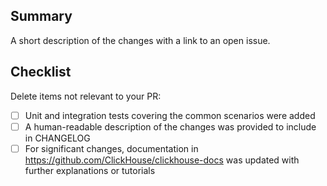 ## Summary
A short description of the changes with a link to an open issue.

## Checklist
Delete items not relevant to your PR:
- [ ] Unit and integration tests covering the common scenarios were added
- [ ] A human-readable description of the changes was provided to include in CHANGELOG
- [ ] For significant changes, documentation in https://github.com/ClickHouse/clickhouse-docs was updated with further explanations or tutorials
